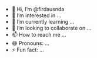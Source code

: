 - 👋 Hi, I’m @firdausnda
- 👀 I’m interested in ...
- 🌱 I’m currently learning ...
- 💞️ I’m looking to collaborate on ...
- 📫 How to reach me ...
- 😄 Pronouns: ...
- ⚡ Fun fact: ...

<!---
firdausnda/firdausnda is a ✨ special ✨ repository because its `README.md` (this file) appears on your GitHub profile.
You can click the Preview link to take a look at your changes.
--->
